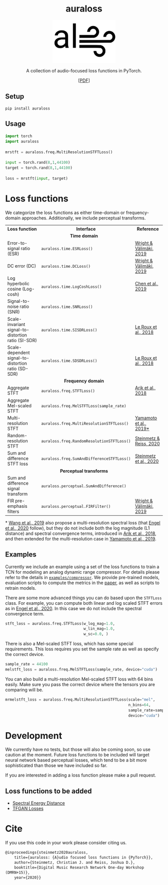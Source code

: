 <div  align="center">

# auraloss

<img width="200px" src="docs/auraloss-logo.svg">

A collection of audio-focused loss functions in PyTorch. 

[[PDF](https://www.christiansteinmetz.com/s/DMRN15__auraloss__Audio_focused_loss_functions_in_PyTorch.pdf)]

</div>

## Setup

```
pip install auraloss
```

## Usage

```python
import torch
import auraloss

mrstft = auraloss.freq.MultiResolutionSTFTLoss()

input = torch.rand(8,1,44100)
target = torch.rand(8,1,44100)

loss = mrstft(input, target)
```

# Loss functions

We categorize the loss functions as either time-domain or frequency-domain approaches. 
Additionally, we include perceptual transforms.

<table>
    <tr>
        <th>Loss function</th>
        <th>Interface</th>
        <th>Reference</th>
    </tr>
    <tr>
        <td colspan="3" align="center"><b>Time domain</b></td>
    </tr>
    <tr>
        <td>Error-to-signal ratio (ESR)</td>
        <td><code>auraloss.time.ESRLoss()</code></td>
        <td><a href=https://arxiv.org/abs/1911.08922>Wright & Välimäki, 2019</a></td>
    </tr>
    <tr>
        <td>DC error (DC)</td>
        <td><code>auraloss.time.DCLoss()</code></td>
        <td><a href=https://arxiv.org/abs/1911.08922>Wright & Välimäki, 2019</a></td>
    </tr>
    <tr>
        <td>Log hyperbolic cosine (Log-cosh)</td>
        <td><code>auraloss.time.LogCoshLoss()</code></td>
        <td><a href=https://openreview.net/forum?id=rkglvsC9Ym>Chen et al., 2019</a></td>
    </tr>
    <tr>
        <td>Signal-to-noise ratio (SNR)</td>
        <td><code>auraloss.time.SNRLoss()</code></td>
        <td></td>
    </tr>
    <tr>
        <td>Scale-invariant signal-to-distortion <br>  ratio (SI-SDR)</td>
        <td><code>auraloss.time.SISDRLoss()</code></td>
        <td><a href=https://arxiv.org/abs/1811.02508>Le Roux et al., 2018</a></td>
    </tr>
    <tr>
        <td>Scale-dependent signal-to-distortion <br>  ratio (SD-SDR)</td>
        <td><code>auraloss.time.SDSDRLoss()</code></td>
        <td><a href=https://arxiv.org/abs/1811.02508>Le Roux et al., 2018</a></td>
    </tr>
    <tr>
        <td colspan="3" align="center"><b>Frequency domain</b></td>
    </tr>
    <tr>
        <td>Aggregate STFT</td>
        <td><code>auraloss.freq.STFTLoss()</code></td>
        <td><a href=https://arxiv.org/abs/1808.06719>Arik et al., 2018</a></td>
    </tr>
    <tr>
        <td>Aggregate Mel-scaled STFT</td>
        <td><code>auraloss.freq.MelSTFTLoss(sample_rate)</code></td>
        <td></td>
    </tr>
    <tr>
        <td>Multi-resolution STFT</td>
        <td><code>auraloss.freq.MultiResolutionSTFTLoss()</code></td>
        <td><a href=https://arxiv.org/abs/1910.11480>Yamamoto et al., 2019*</a></td>
    </tr>
    <tr>
        <td>Random-resolution STFT</td>
        <td><code>auraloss.freq.RandomResolutionSTFTLoss()</code></td>
        <td><a href=https://www.christiansteinmetz.com/s/DMRN15__auraloss__Audio_focused_loss_functions_in_PyTorch.pdf>Steinmetz & Reiss, 2020</a></td>
    </tr>
    <tr>
        <td>Sum and difference STFT loss</td>
        <td><code>auraloss.freq.SumAndDifferenceSTFTLoss()</code></td>
        <td><a href=https://arxiv.org/abs/2010.10291>Steinmetz et al., 2020</a></td>
    </tr>
    <tr>
        <td colspan="3" align="center"><b>Perceptual transforms</b></td>
    </tr>
    <tr>
        <td>Sum and difference signal transform</td>
        <td><code>auraloss.perceptual.SumAndDifference()</code></td>
        <td><a href=#></a></td>
    </tr>
    <tr>
        <td>FIR pre-emphasis filters</td>
        <td><code>auraloss.perceptual.FIRFilter()</code></td>
        <td><a href=https://arxiv.org/abs/1911.08922>Wright & Välimäki, 2019</a></td>
    </tr>
</table>

\* [Wang et al., 2019](https://arxiv.org/abs/1904.12088) also propose a multi-resolution spectral loss (that [Engel et al., 2020](https://arxiv.org/abs/2001.04643) follow), 
but they do not include both the log magnitude (L1 distance) and spectral convergence terms, introduced in [Arik et al., 2018](https://arxiv.org/abs/1808.0671), and then extended for the multi-resolution case in [Yamamoto et al., 2019](https://arxiv.org/abs/1910.11480).

## Examples

Currently we include an example using a set of the loss functions to train a TCN for modeling an analog dynamic range compressor. 
For details please refer to the details in [`examples/compressor`](examples/compressor). 
We provide pre-trained models, evaluation scripts to compute the metrics in the [paper](https://www.christiansteinmetz.com/s/DMRN15__auraloss__Audio_focused_loss_functions_in_PyTorch.pdf), as well as scripts to retrain models. 

There are some more advanced things you can do based upon the `STFTLoss` class. 
For example, you can compute both linear and log scaled STFT errors as in [Engel et al., 2020](https://arxiv.org/abs/2001.04643).
In this case we do not include the spectral convergence term. 
```python
stft_loss = auraloss.freq.STFTLoss(w_log_mag=1.0, 
                                   w_lin_mag=1.0, 
                                   w_sc=0.0, )
```

There is also a Mel-scaled STFT loss, which has some special requirements. 
This loss requires you set the sample rate as well as specify the correct device. 
```python
sample_rate = 44100
melstft_loss = auraloss.freq.MelSTFTLoss(sample_rate, device="cuda")
```

You can also build a multi-resolution Mel-scaled STFT loss with 64 bins easily. 
Make sure you pass the correct device where the tensors you are comparing will be. 
```python
mrmelstft_loss = auraloss.freq.MultiResolutionSTFTLoss(scale="mel", 
                                                       n_bins=64,
                                                       sample_rate=sample_rate,
                                                       device="cuda")
```

# Development

We currently have no tests, but those will also be coming soon, so use caution at the moment. 
Future loss functions to be included will target neural network based perceptual losses, 
which tend to be a bit more sophisticated than those we have included so far. 

If you are interested in adding a loss function please make a pull request. 

## Loss functions to be added
- [Spectral Energy Distance](https://arxiv.org/abs/2008.01160)
- [TFGAN Losses](https://arxiv.org/abs/2011.12206)

# Cite
If you use this code in your work please consider citing us.
```
@inproceedings{steinmetz2020auraloss,
    title={auraloss: {A}udio focused loss functions in {PyTorch}},
    author={Steinmetz, Christian J. and Reiss, Joshua D.},
    booktitle={Digital Music Research Network One-day Workshop (DMRN+15)},
    year={2020}}
```
